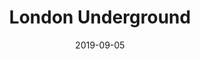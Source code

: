 --- 
layout: sheets-layout
title: "London Underground"
date: 2019-09-05
categories: arrangements
composer: "Adam Kay & Suman Biswas"
pdf-link: london-underground-adam-kay.pdf
pdf-lyric: london-underground-adam-kay-lyrics.pdf
yt-link: "#"
muse-link: https://musescore.com/user/28025112/scores/5700761
difficulty: Hard
thumbnail: 
---